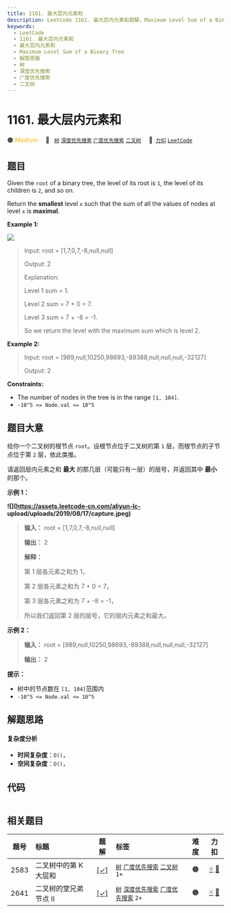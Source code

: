 ```yaml
---
title: 1161. 最大层内元素和
description: LeetCode 1161. 最大层内元素和题解，Maximum Level Sum of a Binary Tree，包含解题思路、复杂度分析以及完整的 JavaScript 代码实现。
keywords:
  - LeetCode
  - 1161. 最大层内元素和
  - 最大层内元素和
  - Maximum Level Sum of a Binary Tree
  - 解题思路
  - 树
  - 深度优先搜索
  - 广度优先搜索
  - 二叉树
---
```


# 1161. 最大层内元素和

🟠 <font color=#ffb800>Medium</font>&emsp; 🔖&ensp; [`树`](/tag/tree.md) [`深度优先搜索`](/tag/depth-first-search.md) [`广度优先搜索`](/tag/breadth-first-search.md) [`二叉树`](/tag/binary-tree.md)&emsp; 🔗&ensp;[`力扣`](https://leetcode.cn/problems/maximum-level-sum-of-a-binary-tree) [`LeetCode`](https://leetcode.com/problems/maximum-level-sum-of-a-binary-tree)

## 题目

Given the `root` of a binary tree, the level of its root is `1`, the level of
its children is `2`, and so on.

Return the **smallest** level `x` such that the sum of all the values of nodes
at level `x` is **maximal**.



**Example 1:**

![](https://assets.leetcode.com/uploads/2019/05/03/capture.JPG)

> Input: root = [1,7,0,7,-8,null,null]
> 
> Output: 2
> 
> Explanation:
> 
> Level 1 sum = 1.
> 
> Level 2 sum = 7 + 0 = 7.
> 
> Level 3 sum = 7 + -8 = -1.
> 
> So we return the level with the maximum sum which is level 2.

**Example 2:**

> Input: root = [989,null,10250,98693,-89388,null,null,null,-32127]
> 
> Output: 2

**Constraints:**

  * The number of nodes in the tree is in the range `[1, 104]`.
  * `-10^5 <= Node.val <= 10^5`


## 题目大意

给你一个二叉树的根节点 `root`。设根节点位于二叉树的第 `1` 层，而根节点的子节点位于第 `2` 层，依此类推。

请返回层内元素之和 **最大** 的那几层（可能只有一层）的层号，并返回其中 **最小** 的那个。



**示例 1：**

**![](https://assets.leetcode-cn.com/aliyun-lc-
upload/uploads/2019/08/17/capture.jpeg)**

> 
> 
> 
> 
> 
> **输入：** root = [1,7,0,7,-8,null,null]
> 
> **输出：** 2
> 
> **解释：**
> 
> 第 1 层各元素之和为 1，
> 
> 第 2 层各元素之和为 7 + 0 = 7，
> 
> 第 3 层各元素之和为 7 + -8 = -1，
> 
> 所以我们返回第 2 层的层号，它的层内元素之和最大。
> 
> 

**示例 2：**

> 
> 
> 
> 
> 
> **输入：** root = [989,null,10250,98693,-89388,null,null,null,-32127]
> 
> **输出：** 2
> 
> 



**提示：**

  * 树中的节点数在 `[1, 104]`范围内
  * `-10^5 <= Node.val <= 10^5`


## 解题思路

#### 复杂度分析

- **时间复杂度**：`O()`，
- **空间复杂度**：`O()`，

## 代码

```javascript

```

## 相关题目

<!-- prettier-ignore -->
| 题号 | 标题 | 题解 | 标签 | 难度 | 力扣 |
| :------: | :------ | :------: | :------ | :------: | :------: |
| 2583 | 二叉树中的第 K 大层和 | [[✓]](/problem/2583.md) |  [`树`](/tag/tree.md) [`广度优先搜索`](/tag/breadth-first-search.md) [`二叉树`](/tag/binary-tree.md) `1+` | 🟠 | [🀄️](https://leetcode.cn/problems/kth-largest-sum-in-a-binary-tree) [🔗](https://leetcode.com/problems/kth-largest-sum-in-a-binary-tree) |
| 2641 | 二叉树的堂兄弟节点 II | [[✓]](/problem/2641.md) |  [`树`](/tag/tree.md) [`深度优先搜索`](/tag/depth-first-search.md) [`广度优先搜索`](/tag/breadth-first-search.md) `2+` | 🟠 | [🀄️](https://leetcode.cn/problems/cousins-in-binary-tree-ii) [🔗](https://leetcode.com/problems/cousins-in-binary-tree-ii) |
